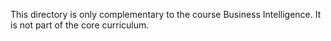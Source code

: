 This directory is only complementary to the course Business Intelligence. It is not part of the core curriculum.
